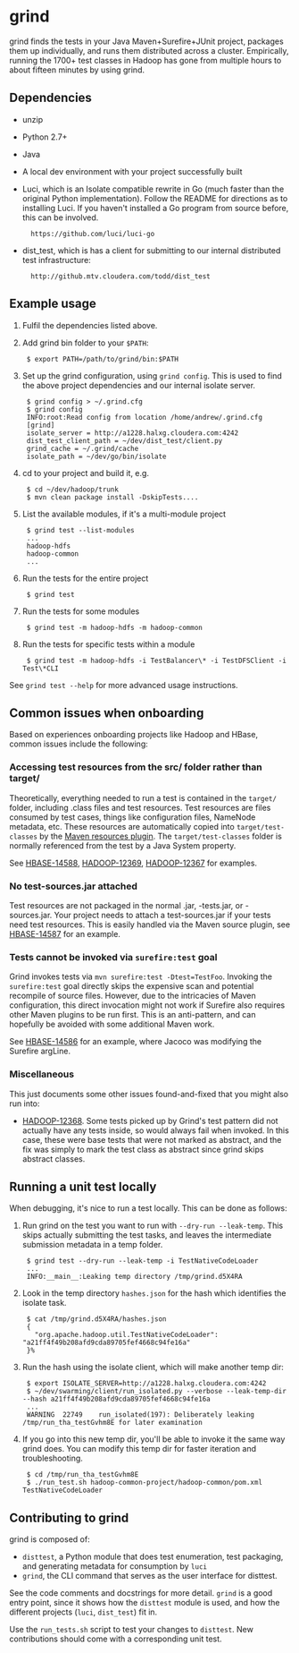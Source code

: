 grind
=====

grind finds the tests in your Java Maven+Surefire+JUnit project, packages them up individually, and runs them distributed across a cluster. Empirically, running the 1700+ test classes in Hadoop has gone from multiple hours to about fifteen minutes by using grind.

Dependencies
------------

* unzip
* Python 2.7+
* Java
* A local dev environment with your project successfully built
* Luci, which is an Isolate compatible rewrite in Go (much faster than the original Python implementation). Follow the README for directions as to installing Luci. If you haven't installed  a Go program from source before, this can be involved.

        https://github.com/luci/luci-go

* dist_test, which is has a client for submitting to our internal distributed test infrastructure:

        http://github.mtv.cloudera.com/todd/dist_test

Example usage
-------------

1. Fulfil the dependencies listed above.
1. Add grind bin folder to your `$PATH`:

        $ export PATH=/path/to/grind/bin:$PATH

1. Set up the grind configuration, using `grind config`. This is used to find the above project dependencies and our internal isolate server.

        $ grind config > ~/.grind.cfg
        $ grind config
        INFO:root:Read config from location /home/andrew/.grind.cfg
        [grind]
        isolate_server = http://a1228.halxg.cloudera.com:4242
        dist_test_client_path = ~/dev/dist_test/client.py
        grind_cache = ~/.grind/cache
        isolate_path = ~/dev/go/bin/isolate

1. cd to your project and build it, e.g.

        $ cd ~/dev/hadoop/trunk
        $ mvn clean package install -DskipTests....

1. List the available modules, if it's a multi-module project

        $ grind test --list-modules
        ...
        hadoop-hdfs
        hadoop-common
        ...

1. Run the tests for the entire project

        $ grind test

1. Run the tests for some modules

        $ grind test -m hadoop-hdfs -m hadoop-common

1. Run the tests for specific tests within a module

        $ grind test -m hadoop-hdfs -i TestBalancer\* -i TestDFSClient -i Test\*CLI

See `grind test --help` for more advanced usage instructions.

Common issues when onboarding
-----------------------------

Based on experiences onboarding projects like Hadoop and HBase, common issues include the following:

### Accessing test resources from the src/ folder rather than target/

Theoretically, everything needed to run a test is contained in the `target/` folder, including .class files and test resources.
Test resources are files consumed by test cases, things like configuration files, NameNode metadata, etc.
These resources are automatically copied into `target/test-classes` by the [Maven resources plugin](https://maven.apache.org/plugins/maven-resources-plugin/).
The `target/test-classes` folder is normally referenced from the test by a Java System property.

See [HBASE-14588](https://issues.apache.org/jira/browse/HBASE-14588), [HADOOP-12369](https://issues.apache.org/jira/browse/HBASE-14588), [HADOOP-12367](https://issues.apache.org/jira/browse/HADOOP-12367) for examples.

### No test-sources.jar attached

Test resources are not packaged in the normal .jar, -tests.jar, or -sources.jar. Your project needs to attach a test-sources.jar if your tests need test resources.
This is easily handled via the Maven source plugin, see [HBASE-14587](https://issues.apache.org/jira/browse/HBASE-14587) for an example.

### Tests cannot be invoked via `surefire:test` goal

Grind invokes tests via `mvn surefire:test -Dtest=TestFoo`. Invoking the `surefire:test` goal directly skips the expensive scan and potential recompile of source files.
However, due to the intricacies of Maven configuration, this direct invocation might not work if Surefire also requires other Maven plugins to be run first.
This is an anti-pattern, and can hopefully be avoided with some additional Maven work.

See [HBASE-14586](https://issues.apache.org/jira/browse/HBASE-14586) for an example, where Jacoco was modifying the Surefire argLine.

### Miscellaneous

This just documents some other issues found-and-fixed that you might also run into:

* [HADOOP-12368](https://issues.apache.org/jira/browse/HADOOP-12368). Some tests picked up by Grind's test pattern did not actually have any tests inside, so would always fail when invoked. In this case, these were base tests that were not marked as abstract, and the fix was simply to mark the test class as abstract since grind skips abstract classes.

Running a unit test locally
---------------------------

When debugging, it's nice to run a test locally. This can be done as follows:

1. Run grind on the test you want to run with `--dry-run --leak-temp`. This skips actually submitting the test tasks, and leaves the intermediate submission metadata in a temp folder.

        $ grind test --dry-run --leak-temp -i TestNativeCodeLoader
        ...
        INFO:__main__:Leaking temp directory /tmp/grind.d5X4RA

1. Look in the temp directory `hashes.json` for the hash which identifies the isolate task.

        $ cat /tmp/grind.d5X4RA/hashes.json
        {
          "org.apache.hadoop.util.TestNativeCodeLoader": "a21ff4f49b208afd9cda89705fef4668c94fe16a"
        }%

1. Run the hash using the isolate client, which will make another temp dir:

        $ export ISOLATE_SERVER=http://a1228.halxg.cloudera.com:4242
        $ ~/dev/swarming/client/run_isolated.py --verbose --leak-temp-dir --hash a21ff4f49b208afd9cda89705fef4668c94fe16a
        ...
        WARNING  22749    run_isolated(197): Deliberately leaking /tmp/run_tha_testGvhm8E for later examination

1. If you go into this new temp dir, you'll be able to invoke it the same way grind does. You can modify this temp dir for faster iteration and troubleshooting.

        $ cd /tmp/run_tha_testGvhm8E
        $ ./run_test.sh hadoop-common-project/hadoop-common/pom.xml TestNativeCodeLoader

Contributing to grind
---------------------

grind is composed of:

- `disttest`, a Python module that does test enumeration, test packaging, and generating metadata for consumption by `luci`
- `grind`, the CLI command that serves as the user interface for disttest.

See the code comments and docstrings for more detail. `grind` is a good entry point, since it shows how the `disttest` module is used, and how the different projects (`luci`, `dist_test`) fit in.

Use the `run_tests.sh` script to test your changes to `disttest`. New contributions should come with a corresponding unit test.
